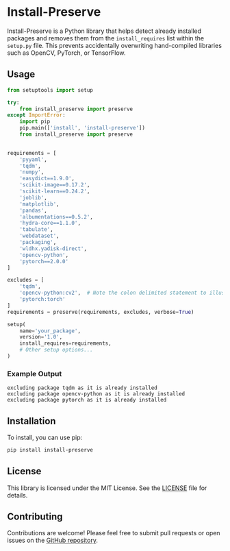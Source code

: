 # Install-Preserve

Install-Preserve is a Python library that helps detect already installed packages and removes them from the `install_requires` list within the `setup.py` file. This prevents accidentally overwriting hand-compiled libraries such as OpenCV, PyTorch, or TensorFlow.

## Usage

```python
from setuptools import setup

try:
    from install_preserve import preserve
except ImportError:
    import pip
    pip.main(['install', 'install-preserve'])
    from install_preserve import preserve
    

requirements = [
    'pyyaml',
    'tqdm',
    'numpy',
    'easydict==1.9.0',
    'scikit-image==0.17.2',
    'scikit-learn==0.24.2',
    'joblib',
    'matplotlib',
    'pandas',
    'albumentations==0.5.2',
    'hydra-core==1.1.0',
    'tabulate',
    'webdataset',
    'packaging',
    'wldhx.yadisk-direct',
    'opencv-python',
    'pytorch==2.0.0'
]

excludes = [
    'tqdm',
    'opencv-python:cv2',  # Note the colon delimited statement to illustrate <package-name>:<import alias>
    'pytorch:torch'
]
requirements = preserve(requirements, excludes, verbose=True)

setup(
    name='your_package',
    version='1.0',
    install_requires=requirements,
    # Other setup options...
)
```

### Example Output

```
excluding package tqdm as it is already installed
excluding package opencv-python as it is already installed
excluding package pytorch as it is already installed
```

## Installation

To install, you can use pip:

```bash
pip install install-preserve
```

## License

This library is licensed under the MIT License. See the [LICENSE](LICENSE) file for details.

## Contributing

Contributions are welcome! Please feel free to submit pull requests or open issues on the [GitHub repository](https://github.com/manbehindthemadness/install-preserve).